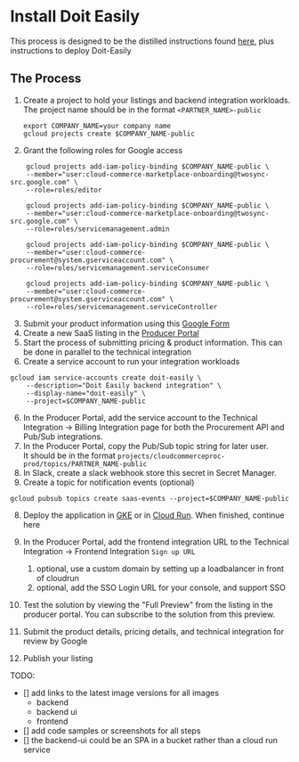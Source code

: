 # Install Doit Easily
This process is designed to be the distilled instructions found [here](3), plus instructions to deploy Doit-Easily

## The Process
1. Create a project to hold your listings and backend integration workloads. The project name should be in the format `<PARTNER_NAME>-public`

    ```
    export COMPANY_NAME=your company name
    gcloud projects create $COMPANY_NAME-public
    ```

2. Grant the following roles for Google access
```
    gcloud projects add-iam-policy-binding $COMPANY_NAME-public \
    --member="user:cloud-commerce-marketplace-onboarding@twosync-src.google.com" \
    --role=roles/editor

    gcloud projects add-iam-policy-binding $COMPANY_NAME-public \
    --member="user:cloud-commerce-marketplace-onboarding@twosync-src.google.com" \
    --role=roles/servicemanagement.admin

    gcloud projects add-iam-policy-binding $COMPANY_NAME-public \
    --member="user:cloud-commerce-procurement@system.gserviceaccount.com" \
    --role=roles/servicemanagement.serviceConsumer

    gcloud projects add-iam-policy-binding $COMPANY_NAME-public \
    --member="user:cloud-commerce-procurement@system.gserviceaccount.com" \
    --role=roles/servicemanagement.serviceController
```
3. Submit your product information using this [Google Form](1)
4. Create a new SaaS listing in the [Producer Portal](2)
4. Start the process of submitting pricing & product information. This can be done in parallel to the technical integration
5. Create a service account to run your integration workloads

```
gcloud iam service-accounts create doit-easily \
    --description="Doit Easily backend integration" \
    --display-name="doit-easily" \
    --project=$COMPANY_NAME-public
```
6. In the Producer Portal, add the service account to the Technical Integration -> Billing Integration page for both the Procurement API and Pub/Sub integrations.
7. In the Producer Portal, copy the Pub/Sub topic string for later user.   
    It should be in the format `projects/cloudcommerceproc-prod/topics/PARTNER_NAME-public`
1. In Slack, create a slack webhook store this secret in Secret Manager.
2. Create a topic for notification events (optional)
```
gcloud pubsub topics create saas-events --project=$COMPANY_NAME-public
```
8. Deploy the application in [GKE](4) or in [Cloud Run](5). When finished, continue here

10. In the Producer Portal, add the frontend integration URL to the Technical Integration -> Frontend Integration `Sign up URL`
     1. optional, use a custom domain by setting up a loadbalancer in front of cloudrun
     1. optional, add the SSO Login URL for your console, and support SSO
11. Test the solution by viewing the "Full Preview" from the listing in the producer portal. You can subscribe to the solution from this preview. 
12. Submit the product details, pricing details, and technical integration for review by Google
13. Publish your listing


TODO:
- [] add links to the latest image versions for all images
    * backend
    * backend ui
    * frontend
- [] add code samples or screenshots for all steps
- [] the backend-ui could be an SPA in a bucket rather than a cloud run service


[1]: https://docs.google.com/forms/d/e/1FAIpQLSfddn4mwKnqtLNQ-m7IgRZ-bgTz4BOsrEDWCf3XBjc_ogKNnA/viewform
[2]: https://console.cloud.google.com/producer-portal
[3]: https://cloud.google.com/marketplace/docs/partners/integrated-saas#checklist
[4]: install-gke.md
[5]: install.md